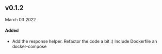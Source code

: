 ## v0.1.2
March 03 2022

#### Added
- Add the response helper.
  Refactor the code a bit :)
  Include Dockerfile an docker-compose
